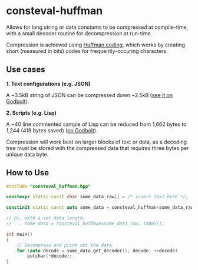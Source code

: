 # consteval-huffman

Allows for long string or data constants to be compressed at compile-time, with a small decoder routine for decompression at run-time. 

Compression is achieved using [Huffman coding](https://en.wikipedia.org/wiki/Huffman_coding), which works by creating short (measured in bits) codes for frequently-occuring characters.

## Use cases

**1. Text configurations (e.g. JSON)**

A ~3.5kB string of JSON can be compressed down ~2.5kB ([see it on Godbolt](https://godbolt.org/z/P6a9Kr)).

**2. Scripts (e.g. Lisp)**

A ~40 line commented sample of Lisp can be reduced from 1,662 bytes to 1,244 (418 bytes saved) ([on Godbolt](https://godbolt.org/z/c64Pzz)).

Compression will work best on larger blocks of text or data, as a decoding tree must be stored with the compressed data that requires three bytes per unique data byte.

## How to Use

```cpp
#include "consteval_huffman.hpp"

constexpr static const char some_data_raw[] = /* insert text here */;

constinit static const auto some_data = consteval_huffman<some_data_raw>();

// Or, with a set data length:
// ... some_data = consteval_huffman<some_data_raw, 1500>();

int main()
{
    // Decompress and print out the data
    for (auto decode = some_data.get_decoder(); decode; ++decode)
        putchar(*decode);
}
```
